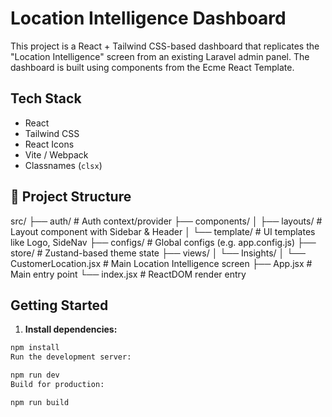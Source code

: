 # Location Intelligence Dashboard

This project is a React + Tailwind CSS-based dashboard that replicates the "Location Intelligence" screen from an existing Laravel admin panel. The dashboard is built using components from the Ecme React Template.

##  Tech Stack

- React
- Tailwind CSS
- React Icons
- Vite / Webpack
- Classnames (`clsx`)

## 📁 Project Structure
src/
├── auth/                    # Auth context/provider
├── components/
│   ├── layouts/             # Layout component with Sidebar & Header
│   └── template/            # UI templates like Logo, SideNav
├── configs/                 # Global configs (e.g. app.config.js)
├── store/                   # Zustand-based theme state
├── views/
│   └── Insights/
│       └── CustomerLocation.jsx  # Main Location Intelligence screen
├── App.jsx                  # Main entry point
└── index.jsx                # ReactDOM render entry



## Getting Started

1. **Install dependencies:**

```bash
npm install
Run the development server:

npm run dev
Build for production:

npm run build
